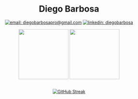 <div align="center">

# Diego Barbosa

[![email: diegobarbosapro@gmail.com](https://img.shields.io/static/v1?label=Email&message=%20&color=8B89CC&labelColor=8B89CC&logoColor=FFF&style=for-the-badge&logo=protonmail)](mailto:diegobarbosapro@gmail.com)
[![linkedin: diegobarbosa](https://img.shields.io/static/v1?label=Linkedin&message=%20&color=0077B5&labelColor=0077B5&logoColor=FFF&style=for-the-badge&logo=linkedin)](https://www.linkedin.com/in/diegobarbosad/)
  
</div>
<div align="center">
  
<img height="165em" src="https://github-readme-stats.vercel.app/api?username=barbosa-diego&show_icons=true&theme=midnight-purple&include_all_commits=true&count_private=true"/>
<img height="165em" src="https://github-readme-stats.vercel.app/api/top-langs/?username=barbosa-diego&layout=compact&langs_count=16&theme=midnight-purple&exclude_repo=IALog"/>
  
</div>

<div align="center">
  
##

[![GitHub Streak](https://streak-stats.demolab.com?user=barbosa-diego&theme=buefy-dark&border_radius=4)](https://git.io/streak-stats)

</div>
